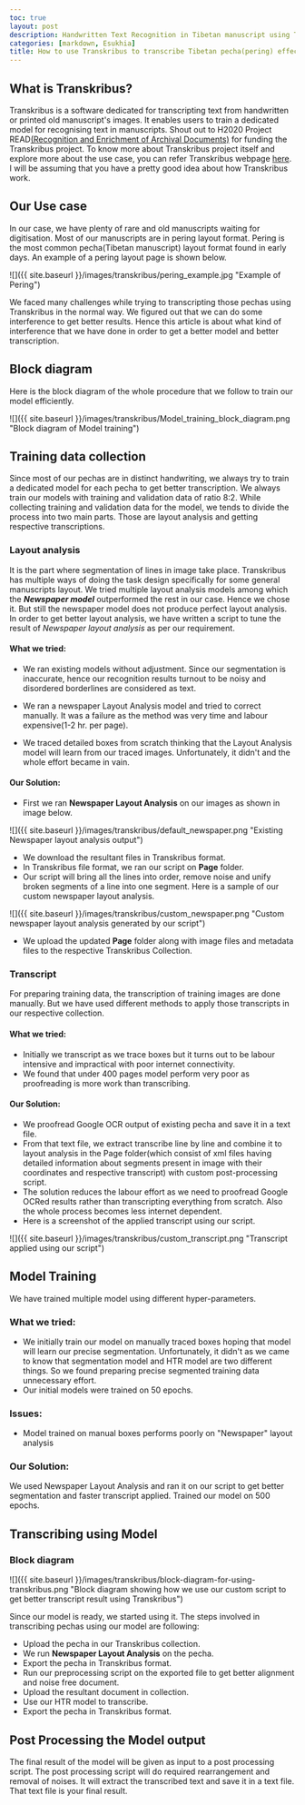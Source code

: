 ```yaml
---
toc: true
layout: post
description: Handwritten Text Recognition in Tibetan manuscript using Transkribus.
categories: [markdown, Esukhia]
title: How to use Transkribus to transcribe Tibetan pecha(pering) effectively?
---
```

 
## What is Transkribus?
Transkribus is a software dedicated for transcripting text from handwritten or printed old manuscript's images. It enables users to train a dedicated model for recognising text in manuscripts. Shout out to H2020 Project READ[(Recognition and Enrichment of Archival Documents)](https://read.transkribus.eu/) for funding the Transkribus project. To know more about Transkribus project itself and explore more about the use case, you can refer Transkribus webpage [here](https://transkribus.eu/wiki/images/7/77/How_to_use_TRANSKRIBUS_-_10_steps.pdf). I will be assuming that you have a pretty good idea about how Transkribus work.
 
## Our Use case
In our case, we have plenty of rare and old manuscripts waiting for digitisation. Most of our manuscripts are in pering layout format. Pering is the most common pecha(Tibetan manuscript) layout format found in early days. An example of a pering layout page is shown below.
 
![]({{ site.baseurl }}/images/transkribus/pering_example.jpg "Example of Pering")
 
We faced many challenges while trying to transcripting those pechas using Transkribus in the normal way. We figured out that we can do some interference to get better results. Hence this article is about what kind of interference that we have done in order to get a better model and better transcription.

## Block diagram
Here is the block diagram of the whole procedure that we follow to train our model efficiently.
 
 
![]({{ site.baseurl }}/images/transkribus/Model_training_block_diagram.png "Block diagram of Model training")
 
 
## Training data collection
Since most of our pechas are in distinct handwriting, we always try to train a dedicated model for each pecha to get better transcription. We always train our models with training and validation data of ratio 8:2. While collecting training and validation data for the model, we tends to divide the process into two main parts. Those are layout analysis and getting respective transcriptions.
 
### Layout analysis
It is the part where segmentation of lines in image take place. Transkribus has multiple ways of doing the task design specifically for some general manuscripts layout. We tried multiple layout analysis models among which the ***Newspaper model*** outperformed the rest in our case. Hence we chose it. But still the newspaper model does not produce perfect layout analysis. In order to get better layout analysis, we have written a  script to tune the result of *Newspaper layout analysis* as per our requirement.
 
#### What we tried:
- We ran existing models without adjustment. Since our segmentation is inaccurate, hence our recognition results turnout to be noisy and disordered borderlines are considered as text.
 
- We ran a newspaper Layout Analysis model and tried to correct manually. It was a failure as the method was very time and labour expensive(1-2 hr. per page).
 
- We traced detailed boxes from scratch thinking that the Layout Analysis model will learn from our traced images. Unfortunately, it didn't and the whole effort became in vain.

#### Our Solution:
- First we ran **Newspaper Layout Analysis** on our images as shown in image below.
 
![]({{ site.baseurl }}/images/transkribus/default_newspaper.png "Existing Newspaper layout analysis output")
 
 
- We download the resultant files in Transkribus format.
- In Transkribus file format, we ran our script on **Page** folder.
- Our script will bring all the lines into order, remove noise and unify broken segments of a line into one segment. Here is a sample of our custom newspaper layout analysis.
 
![]({{ site.baseurl }}/images/transkribus/custom_newspaper.png "Custom newspaper layout analysis generated by our script")
 
 
- We upload the updated **Page** folder along with image files and metadata files to the respective Transkribus Collection.
 
### Transcript
For preparing training data, the transcription of training images are done manually. But we have used different methods to apply those transcripts in our respective collection.

#### What we tried:
- Initially we transcript as we trace boxes but it turns out to be labour intensive and impractical with poor internet connectivity.
- We found that under 400 pages model perform very poor as proofreading is more work than transcribing. 

#### Our Solution:
- We proofread Google OCR output of existing pecha and save it in a text file.
- From that text file, we extract transcribe line by line and combine it to layout analysis in the Page folder(which consist of xml files having detailed information about segments present in image with their coordinates and respective transcript) with custom post-processing script.
- The solution reduces the labour effort as we need to proofread Google OCRed results rather than transcripting everything from scratch. Also the whole process becomes less internet dependent.
- Here is a screenshot of the applied transcript using our script.
 
![]({{ site.baseurl }}/images/transkribus/custom_transcript.png "Transcript applied using our script")
 
## Model Training
We have trained multiple model using different hyper-parameters.

### What we tried:
- We initially train our model on manually traced boxes hoping that model will learn our precise segmentation. Unfortunately, it didn't as we came to know that segmentation model and HTR model are two different things. So we found preparing precise segmented training data unnecessary effort.
- Our initial models were trained on 50 epochs.

### Issues:
- Model trained on  manual boxes performs poorly on "Newspaper" layout analysis

### Our Solution:
We used Newspaper Layout Analysis and ran it on our script to get better segmentation and faster transcript applied. Trained our model on 500 epochs.

## Transcribing using Model

### Block diagram
 
![]({{ site.baseurl }}/images/transkribus/block-diagram-for-using-transkribus.png "Block diagram showing how we use our custom script to get better transcript result using Transkribus")
 
Since our model is ready, we started using it. The steps involved in transcribing pechas using our model are following:
- Upload the pecha in our Transkribus collection.
- We run **Newspaper Layout Analysis** on the pecha.
- Export the pecha in Transkribus format.
- Run our preprocessing script on the exported file to get better alignment and noise free document.
- Upload the resultant document in collection.
- Use our HTR model to transcribe.
- Export the pecha in Transkribus format.

## Post Processing the Model output
The final result of the model will be given as input to a post processing script. The post processing script will do required rearrangement and removal of noises. It will extract the transcribed text  and save it in a text file. That text file is your final result.
